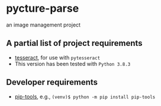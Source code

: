 # pycture-parse
an image management project

## A partial list of project requirements
- [tesseract](https://github.com/tesseract-ocr/tesseract/), for use with `pytesseract`
- This version has been tested with `Python 3.8.3`

## Developer requirements
- [pip-tools](https://pypi.org/project/pip-tools/), e.g., `(venv)$ python -m pip install pip-tools`
